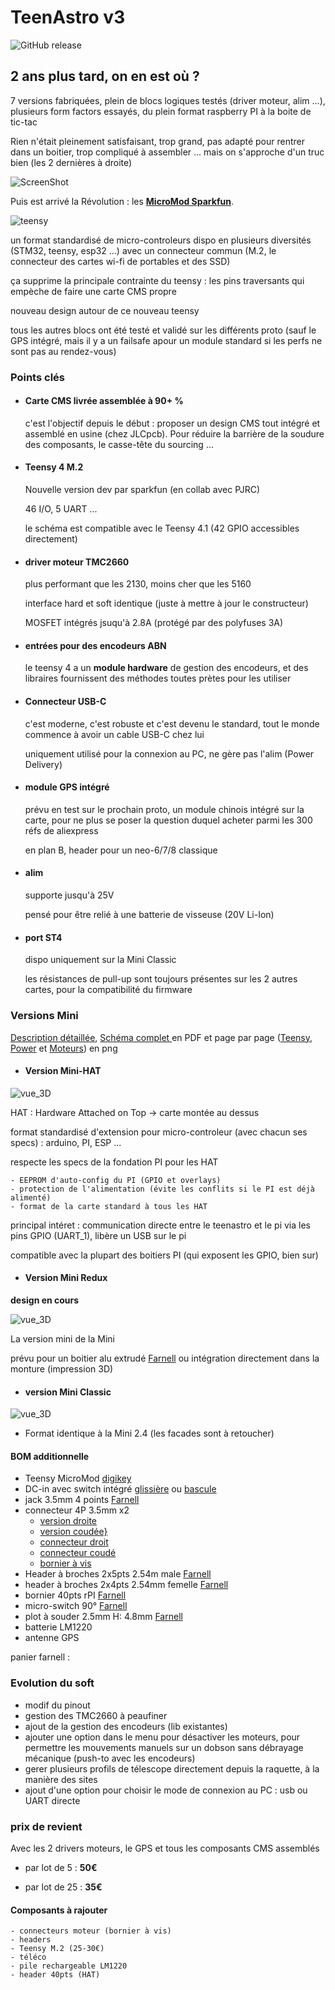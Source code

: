 # TeenAstro v3

![GitHub release](https://img.shields.io/badge/Version-0.9-orange.svg)


## 2 ans plus tard, on en est où ?
7 versions fabriquées, plein de blocs logiques testés (driver moteur, alim ...), plusieurs form factors essayés, du plein format raspberry PI à la boite de tic-tac

Rien n'était pleinement satisfaisant, trop grand, pas adapté pour rentrer dans un boitier, trop compliqué à assembler ... mais on s'approche d'un truc bien (les 2 dernières à droite)

![ScreenShot](https://raw.githubusercontent.com/lordzurp/TeenAstro_Redux/master/Images/Teenastro_prototypes.jpg)

Puis est arrivé la Révolution : les [**MicroMod Sparkfun**](https://www.sparkfun.com/micromod).

 ![teensy](https://cdn.sparkfun.com//assets/parts/1/5/1/3/2/16402-SparkFun_MicroMod_Teensy_Processor-04.jpg)

un format standardisé de micro-controleurs dispo en plusieurs diversités (STM32, teensy, esp32 ...) avec un connecteur commun (M.2, le connecteur des cartes wi-fi de portables et des SSD)

ça supprime la principale contrainte du teensy : les pins traversants qui empèche de faire une carte CMS propre

nouveau design autour de ce nouveau teensy

tous les autres blocs ont été testé et validé sur les différents proto (sauf le GPS intégré, mais il y a un failsafe apour un module standard si les perfs ne sont pas au rendez-vous)

### Points clés

- #### Carte CMS livrée assemblée à 90+ %
	c'est l'objectif depuis le début : proposer un design CMS tout intégré et assemblé en usine (chez JLCpcb). Pour réduire la barrière de la soudure des composants, le casse-tête du sourcing ...

- #### Teensy 4 M.2
	Nouvelle version dev par sparkfun (en collab avec PJRC)

	46 I/O, 5 UART ...

	le schéma est compatible avec le Teensy 4.1 (42 GPIO accessibles directement)
	
- #### driver moteur TMC2660
	plus performant que les 2130, moins cher que les 5160
	
	interface hard et soft identique (juste à mettre à jour le constructeur)
	
	MOSFET intégrés jsuqu'à 2.8A (protégé par des polyfuses 3A)

- #### entrées pour des encodeurs ABN
	le teensy 4 a  un **module hardware** de gestion des encodeurs, et des libraires fournissent des méthodes toutes prètes pour les utiliser

- #### Connecteur USB-C
	c'est moderne, c'est robuste et c'est devenu le standard, tout le monde commence à avoir un cable USB-C chez lui

	uniquement utilisé pour la connexion au PC, ne gère pas l'alim (Power Delivery)

- #### module GPS intégré
	prévu en test sur le prochain proto, un module chinois intégré sur la carte, pour ne plus se poser la question duquel acheter parmi les 300 réfs de aliexpress

	en plan B, header pour un neo-6/7/8 classique

- #### alim
	supporte jusqu'à 25V

	pensé pour être relié à une batterie de visseuse (20V Li-Ion)

- #### port ST4
	dispo uniquement sur la Mini Classic

	les résistances de pull-up sont toujours présentes sur les 2 autres cartes, pour la compatibilité du firmware


### Versions Mini


[Description détaillée](TeenAstro_v3.0_schematics.md), [Schéma complet ](TeenAstro_v3.0_Mini_Schematics.pdf) en PDF et page par page ([Teensy](TeenAstro_v3.0_Mini-Motors.png), [Power](TeenAstro_v3.0_Mini-Power.png) et [Moteurs](TeenAstro_v3.0_Mini-Teensy.png)) en png

- #### Version Mini-HAT

![vue_3D](Mini-HAT/TeenAstro_v3.0-Mini-HAT_2_board_3D.thumb.png)

HAT : Hardware Attached on Top -> carte montée au dessus

format standardisé d'extension pour micro-controleur (avec chacun ses specs) : arduino, PI, ESP ...

respecte les specs de la fondation PI pour les HAT

	- EEPROM d'auto-config du PI (GPIO et overlays)
	- protection de l'alimentation (évite les conflits si le PI est déjà alimenté)
	- format de la carte standard à tous les HAT

principal intéret : communication directe entre le teenastro et le pi via les pins GPIO (UART_1), libère un USB sur le pi

compatible avec la plupart des boitiers PI (qui exposent les GPIO, bien sur)

- #### Version Mini Redux

**design en cours**

![vue_3D](Mini-Redux/TeenAstro_v3.0-Mini-Redux_2_board_3D.thumb.png)

La version mini de la Mini

prévu pour un boitier alu extrudé [Farnell](https://fr.farnell.com/multicomp/mc002185/coffret-usage-multiple-alum-noir/dp/2830518) ou intégration directement dans la monture (impression 3D)

- #### version Mini Classic

![vue_3D](Mini-Classic/TeenAstro_v3.0-Mini-Classic_2_board_3D.thumb2.png)

* Format identique à la Mini 2.4 (les facades sont à retoucher)

#### BOM additionnelle

* Teensy MicroMod [digikey](https://www.digikey.fr/fr/products/detail/sparkfun-electronics/DEV-16402/13282889)
* DC-in avec switch intégré [glissière](https://www.digikey.fr/fr/products/detail/adafruit-industries-llc/3642/8346573) ou [bascule](https://www.digikey.fr/fr/products/detail/adafruit-industries-llc/3643/8346574)
* jack 3.5mm 4 points [Farnell](https://fr.farnell.com/multicomp/mc001293/connecteur-audio-jack-4-voies/dp/2613990?MER=sy-me-pd-mi-alte)
* connecteur 4P 3.5mm x2 
	* [version droite](https://fr.farnell.com/multicomp/mc000082/embase-3-5mm-vertical-12a-04-voies/dp/2008057?MER=sy-me-pd-mi-acce)
	* [version coudée}](https://fr.farnell.com/amphenol-fci/20020110-c041a01lf/terminal-block-pluggable-4-position/dp/1787818?MER=sy-me-pd-mi-alte)
	* [connecteur droit](https://fr.farnell.com/multicomp/mc000066/fiche-3-5mm-coude-10a-04-voies/dp/2008039?MER=sy-me-pd-mi-acce)
	* [connecteur coudé](https://fr.farnell.com/multicomp/mc000058/fiche-3-5mm-droit-10a-04-voies/dp/2008030?MER=sy-me-pd-mi-acce)
	* [bornier à vis](https://fr.farnell.com/molex/39357-0004/bornier-fil-a-carte-4-voies-16awg/dp/3863541?MER=sy-me-pd-mi-alte)
* Header à broches 2x5pts 2.54m male [Farnell](https://fr.farnell.com/multicomp/2213s-10g/embase-male-2-rangee-vert-10voies/dp/1593442)
* header à broches 2x4pts 2.54mm femelle [Farnell](https://fr.farnell.com/multicomp/2214s-08sg-85/fiche-femelle-ci-2-rangee-vert/dp/1593489)
* bornier 40pts rPI [Farnell](https://fr.farnell.com/multicomp/2214s-40sg-85/connecteur-femelle-40-voies-2/dp/2847248)
* micro-switch 90° [Farnell](https://fr.farnell.com/c-k-components/pts645vh58-2lfs/commutateur-spst-0-05a-12vdc-tht/dp/2320088)
* plot à souder 2.5mm H: 4.8mm [Farnell](https://fr.farnell.com/wurth-elektronik/9774050151r/entretoise-ronde-cms-acier-m2/dp/2497604)
* batterie LM1220
* antenne GPS

panier farnell : 

### Evolution du soft

- modif du pinout
- gestion des TMC2660 à peaufiner
- ajout de la gestion des encodeurs (lib existantes)
- ajouter une option dans le menu pour désactiver les moteurs, pour permettre les mouvements manuels sur un dobson sans débrayage mécanique (push-to avec les encodeurs)
- gerer plusieurs profils de télescope directement depuis la raquette, à la manière des sites
- ajout d'une option pour choisir le mode de connexion au PC : usb ou UART directe

### prix de revient 

Avec les 2 drivers moteurs, le GPS et tous les composants CMS assemblés

* par lot de 5 : **50€**

* par lot de 25 : **35€**

#### Composants à rajouter

	- connecteurs moteur (bornier à vis)
	- headers
	- Teensy M.2 (25-30€)
	- téléco
	- pile rechargeable LM1220
	- header 40pts (HAT)